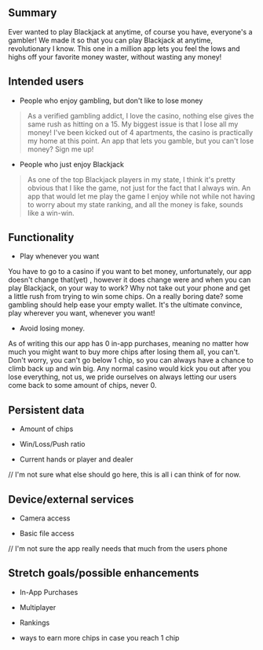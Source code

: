 ## Summary

Ever wanted to play Blackjack at anytime, of course you have, everyone's a gambler! We made it so 
that you can play Blackjack at anytime, revolutionary I know. This one in a million app lets you 
feel the lows and highs off your favorite money waster, without wasting any money!

## Intended users

* People who enjoy gambling, but don't like to lose money
> As a verified gambling addict, I love the casino, nothing else gives the same rush as hitting on
> a 15. My biggest issue is that I lose all my money! I've been kicked out of 4 apartments, the 
> casino is practically my home at this point.
> An app that lets you gamble, but you can't lose money? Sign me up!

* People who just enjoy Blackjack
> As one of the top Blackjack players in my state, I think it's pretty obvious that I like the game,
> not just for the fact that I always win. An app that would let me play the game I enjoy while not 
> while not having to worry about my state ranking, and all the money is fake, sounds like a 
> win-win.

## Functionality

* Play whenever you want

You have to go to a casino if you want to bet money, unfortunately, our app doesn't change that(yet)
, however it does change were and when you can play Blackjack, on your way to work? Why not take out
your phone and get a little rush from trying to win some chips. On a really boring date? some 
gambling should help ease your empty wallet. It's the ultimate convince, play wherever you want, 
whenever you want!

* Avoid losing money.

As of writing this our app has 0 in-app purchases, meaning no matter how much you might want to buy
more chips after losing them all, you can't. Don't worry, you can't go below 1 chip, so you can
always have a chance to climb back up and win big. Any normal casino would kick you out after you 
lose everything, not us, we pride ourselves on always letting our users come back to some amount of
chips, never 0.

## Persistent data

* Amount of chips

* Win/Loss/Push ratio

* Current hands or player and dealer


// I'm not sure what else should go here, this is all i can think of for now.
## Device/external services

* Camera access

* Basic file access

// I'm not sure the app really needs that much from the users phone

## Stretch goals/possible enhancements 

* In-App Purchases

* Multiplayer

* Rankings

* ways to earn more chips in case you reach 1 chip